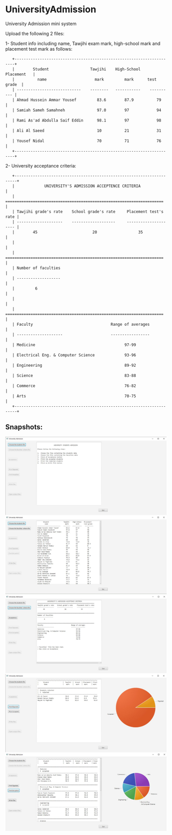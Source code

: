 # UniversityAdmission
University Admission mini system

Upload the following 2 files:

1- Student info including name, Tawjihi exam mark, high-school mark and placement test mark as follows:
```
   +----------------------------------------------------------------------+
   |        Student                  Tawjihi    High-School   Placement   |
   |          name                     mark         mark      test grade  |
   | ----------------------------    --------   -----------    ---------- |
   | Ahmad Hussein Ammar Yousef         83.6        87.9          79      |
   | Samiah Sameh Samahneh              97.0        97            94      |
   | Rami As'ad Abdulla Saif Eddin      98.1        97            98      |
   | Ali Al Saeed                       10          21            31      |
   | Yousef Nidal                       70          71            76      |
   +----------------------------------------------------------------------+
```
2- University acceptance criteria:
```
   +-----------------------------------------------------------------------+
   |             UNIVERSITY'S ADMISSION ACCEPTENCE CRITERIA                |
   | ===================================================================== |
   | Tawjihi grade's rate    School grade's rate     Placement test's rate |
   | --------------------    -------------------     --------------------- |
   |        45                        20                  35               |
   |                                                                       |
   | ===================================================================== |
   | Number of faculties                                                   |
   | -------------------                                                   |
   |         6                                                             |
   |                                                                       |
   | ===================================================================== |
   | Faculty                                  Range of averages            |
   | --------------------                     -----------------            |
   | Medicine                                       97-99                  |
   | Electrical Eng. & Computer Science             93-96                  |          
   | Engineering                                    89-92                  |
   | Science                                        83-88                  |
   | Commerce                                       76-82                  |
   | Arts                                           70-75                  |
   +-----------------------------------------------------------------------+
```

## Snapshots:

![](https://github.com/mhmdar/UniversityAdmission/blob/master/Capture1.JPG)
![](https://github.com/mhmdar/UniversityAdmission/blob/master/Capture2.JPG)
![](https://github.com/mhmdar/UniversityAdmission/blob/master/Capture3.JPG)
![](https://github.com/mhmdar/UniversityAdmission/blob/master/Capture4.JPG)
![](https://github.com/mhmdar/UniversityAdmission/blob/master/Capture5.JPG)
